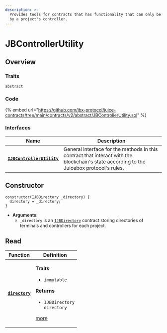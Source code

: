 ```yaml
---
description: >-
  Provides tools for contracts that has functionality that can only be accessed
  by a project's controller.
---
```


# JBControllerUtility

## Overview

### Traits

`abstract`

### Code

{% embed url="https://github.com/jbx-protocol/juice-contracts/tree/main/contracts/v2/abstract/JBControllerUtility.sol" %}

### **Interfaces**

| Name                                                                      | Description                                                                                                                              |
| ------------------------------------------------------------------------- | ---------------------------------------------------------------------------------------------------------------------------------------- |
| [**`IJBControllerUtility`**](../../../interfaces/ijbcontrollerutility.md) | General interface for the methods in this contract that interact with the blockchain's state according to the Juicebox protocol's rules. |

## Constructor

```solidity
constructor(IJBDirectory _directory) {
  directory = _directory;
}
```

* **Arguments:**
  * `_directory` is an [`IJBDirectory`](../../../interfaces/ijbdirectory.md) contract storing directories of terminals and controllers for each project.

## Read

| Function                                   | Definition                                                                                                                                                                                                  |
| ------------------------------------------ | ----------------------------------------------------------------------------------------------------------------------------------------------------------------------------------------------------------- |
| [**`directory`**](properties/directory.md) | <p><strong>Traits</strong></p><ul><li><code>immutable</code></li></ul><p><strong>Returns</strong></p><ul><li><code>IJBDirectory directory</code></li></ul><p><a href="properties/directory.md">more</a></p> |

